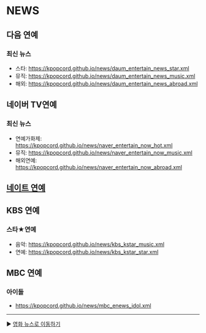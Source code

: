 # NEWS

## 다음 연예
### 최신 뉴스
   - 스타: https://kpopcord.github.io/news/daum_entertain_news_star.xml  
   - 뮤직: https://kpopcord.github.io/news/daum_entertain_news_music.xml  
   - 해외: https://kpopcord.github.io/news/daum_entertain_news_abroad.xml  

## 네이버 TV연예
### 최신 뉴스
   - 연예가화제: https://kpopcord.github.io/news/naver_entertain_now_hot.xml  
   - 뮤직: https://kpopcord.github.io/news/naver_entertain_now_music.xml  
   - 해외연예: https://kpopcord.github.io/news/naver_entertain_now_abroad.xml  

## [네이트 연예](https://github.com/KPOPCORD/nate_news)

## KBS 연예
  ### 스타★연예
  - 음악: https://kpopcord.github.io/news/kbs_kstar_music.xml  
  - 연예: https://kpopcord.github.io/news/kbs_kstar_star.xml  

## MBC 연예
  ### 아이돌 
  - https://kpopcord.github.io/news/mbc_enews_idol.xml
---




▶️ [영화 뉴스로 이동하기](https://github.com/MOVIECORD/news)
